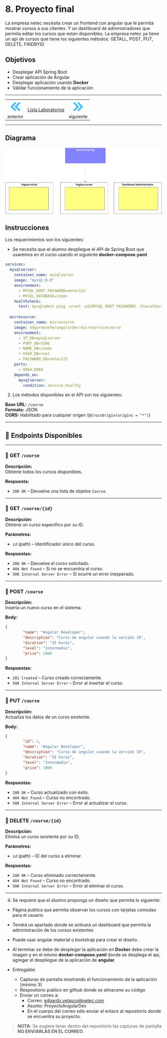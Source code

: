 # 8. Proyecto final
La empresa netec necesita crear un frontend con angular que le permita mostrar cursos a sus clientes. Y un dashboard de administradores que permita editar los cursos que estan disponibles.
La empresa netec ya tiene un api de cursos que tiene los siguientes métodos: GETALL, POST, PUT, DELETE, FINDBYID



## Objetivos
- Desplegar API Spring Boot
- Crear aplicación de Angular 
- Desplegar aplicación usando **Docker**
- Válidar funcionamiento de la aplicación

---

<div style="width: 400px;">
        <table width="50%">
            <tr>
                <td style="text-align: center;">
                    <a href="../Capitulo7/"><img src="../images/anterior.png" width="40px"></a>
                    <br>anterior
                </td>
                <td style="text-align: center;">
                   <a href="../README.md">Lista Laboratorios</a>
                </td>
<td style="text-align: center;">
                    <a href="../Capitulo9/"><img src="../images/siguiente.png" width="40px"></a>
                    <br>siguiente
                </td>
            </tr>
        </table>
</div>


---


## Diagrama

![diagrama](../images/8/diagrama.png)



## Instrucciones

Los requerimientos son los siguientes: 

- Se necesita que el alumno despliegue el API de Spring Boot que usaremos en el curso usando el siguiente **docker-compose.yaml**

```yaml
services:
  mysqlserver:
    container_name: mysqlserver
    image: "mysql:8.0"
    environment:
      - MYSQL_ROOT_PASSWORD=netec123
      - MYSQL_DATABASE=items
    healthcheck:
      test: mysqladmin ping -uroot -p${MYSQL_ROOT_PASSWORD} -hlocalhost
  
  microcourse:
    container_name: microcourse
    image: edgardovefe/angulardev:microservicecourse
    environment:
      - IP_DB=mysqlserver
      - PORT_DB=3306
      - NAME_DB=items
      - USER_DB=root
      - PASSWORD_DB=netec123
    ports:
      - 8084:8084
    depends_on:
      mysqlserver:
        condition: service_healthy
```

2. Los métodos disponibles en el API son los siguientes: 

**Base URL:** `/course`  
**Formato:** JSON  
**CORS:** Habilitado para cualquier origen (`@CrossOrigin(origins = "*")`)

---

## 📌 Endpoints Disponibles

---

### 🔹 GET `/course`

**Descripción:**  
Obtiene todos los cursos disponibles.

**Respuesta:**
- `200 OK` – Devuelve una lista de objetos `Course`.

---

### 🔹 GET `/course/{id}`

**Descripción:**  
Obtiene un curso específico por su ID.

**Parámetros:**
- `id` (path) – Identificador único del curso.

**Respuestas:**
- `200 OK` – Devuelve el curso solicitado.
- `404 Not Found` – Si no se encuentra el curso.
- `500 Internal Server Error` – Si ocurre un error inesperado.

---

### 🔹 POST `/course`

**Descripción:**  
Inserta un nuevo curso en el sistema.

**Body:**
```json
{
		"name": "Angular Developer",
		"description": "Curso de angular usando la versión 19",
		"duration": "35 horas",
		"level": "Intermedio",
		"price": 1000
}
```

**Respuestas:**
- `201 Created` – Curso creado correctamente.
- `500 Internal Server Error` – Error al insertar el curso.

---

### 🔹 PUT `/course`

**Descripción:**  
Actualiza los datos de un curso existente.

**Body:**
```json
{
		"id": 1,
		"name": "Angular Developer",
		"description": "Curso de angular usando la versión 19",
		"duration": "35 horas",
		"level": "Intermedio",
		"price": 1000
}
```

**Respuestas:**
- `200 OK` – Curso actualizado con éxito.
- `404 Not Found` – Curso no encontrado.
- `500 Internal Server Error` – Error al actualizar el curso.

---

### 🔹 DELETE `/course/{id}`

**Descripción:**  
Elimina un curso existente por su ID.

**Parámetros:**
- `id` (path) – ID del curso a eliminar.

**Respuestas:**
- `200 OK` – Curso eliminado correctamente.
- `404 Not Found` – Curso no encontrado.
- `500 Internal Server Error` – Error al eliminar el curso.
---


4. Se requiere que el alumno proponga un diseño que permita lo siguiente: 

- Página publica que permita observar los cursos con tarjetas comodas para el usuario 

- Tendrá un apartado donde se activará un dashboard que permita la administración de los cursos  existentes

- Puede usar angular material o bootstrap para crear el diseño. 

- Al terminar se debe de desplegar la aplicación en **Docker** debe crear la imagen y en el mismo **docker-compose.yaml** donde se desplega el api, agregar el despliegue de la aplicación de **angular**. 

- Entregable:
  - Capturas de pantalla mostrando el funcionamiento de la aplicación (mínimo 3)
  - Respositorio publico en github donde se almacene su código
  - Enviar un correo a:
    - Correo: edgardo.velasco@netec.com
    - Asunto: ProyectoAngularDev
    - En el cuerpo del correo sólo enviar el enlace al repositorio donde se encuentra su proyecto.

> **NOTA:** Se sugiere tener dentro del repositorio las capturas de pantalla **NO ENVIARLAS EN EL CORREO**. 







